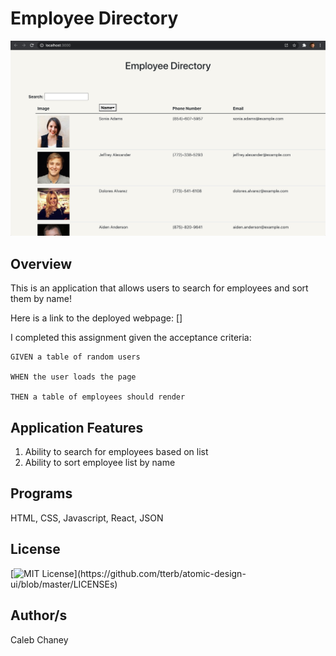# Employee Directory
![](directory/public/Screen%20Shot%202020-12-18%20at%2010.04.02%20AM.png)
## Overview
This is an application that allows users to search for employees and sort them by name!

Here is a link to the deployed webpage: []

I completed this assignment given the acceptance criteria: 


```
GIVEN a table of random users

WHEN the user loads the page

THEN a table of employees should render
```

## Application Features
1) Ability to search for employees based on list
2) Ability to sort employee list by name

## Programs 
HTML, CSS, Javascript, React, JSON

## License 
[![MIT License](https://img.shields.io/apm/l/atomic-design-ui.svg?)](https://github.com/tterb/atomic-design-ui/blob/master/LICENSEs)

## Author/s
Caleb Chaney
